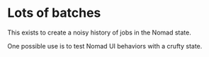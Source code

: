 # Lots of batches

This exists to create a noisy history of jobs in the Nomad state.

One possible use is to test Nomad UI behaviors with a crufty state.

